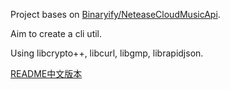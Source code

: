 Project bases on [Binaryify/NeteaseCloudMusicApi](https://github.com/Binaryify/NeteaseCloudMusicApi).

Aim to create a cli util.

Using libcrypto++, libcurl, libgmp, librapidjson.

[README中文版本](https://github.com/neko-para/NeteaseApiCli/blob/master/README-zh.md)
